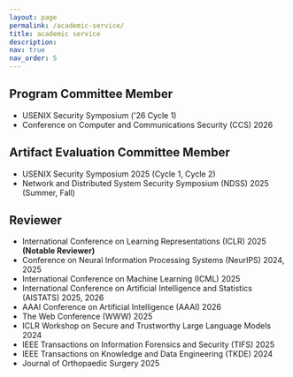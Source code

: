 ```yaml
---
layout: page
permalink: /academic-service/
title: academic service
description: 
nav: true
nav_order: 5
---
```


## Program Committee Member

- USENIX Security Symposium ('26 Cycle 1)
- Conference on Computer and Communications Security (CCS) 2026

## Artifact Evaluation Committee Member

- USENIX Security Symposium 2025 (Cycle 1, Cycle 2)
- Network and Distributed System Security Symposium (NDSS) 2025 (Summer, Fall)

## Reviewer

- International Conference on Learning Representations (ICLR) 2025 **(Notable Reviewer)**
- Conference on Neural Information Processing Systems (NeurIPS) 2024, 2025
- International Conference on Machine Learning (ICML) 2025
- International Conference on Artificial Intelligence and Statistics (AISTATS) 2025, 2026
- AAAI Conference on Artificial Intelligence (AAAI) 2026
- The Web Conference (WWW) 2025
- ICLR Workshop on Secure and Trustworthy Large Language Models 2024
- IEEE Transactions on Information Forensics and Security (TIFS) 2025
- IEEE Transactions on Knowledge and Data Engineering (TKDE) 2024
- Journal of Orthopaedic Surgery 2025